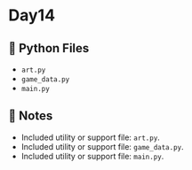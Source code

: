 # Day14

## 📄 Python Files
- `art.py`
- `game_data.py`
- `main.py`

## 📝 Notes
- Included utility or support file: `art.py`.
- Included utility or support file: `game_data.py`.
- Included utility or support file: `main.py`.